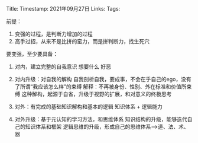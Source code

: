 Title: 
Timestamp:  2021年09月27日
Links: 
Tags: 

前提：
1. 变强的过程，是判断力增加的过程
2. 高手过招，从来不是比拼的蛮力，而是拼判断力，找生死穴

要变强，至少要具备：
1. 对内，建立完整的自我意识
想要什么
好恶

2. 对内升级：对自我的解构
自我剖析自我，要成事，不会在乎自己的ego，没有了所谓“我应该怎么样”的束缚
解释：不再被身份、性别、外在标准和价值所束缚
这种解构，起源于自省，升级于视野的扩展，和对意义的终极思考

3. 对外：有完成的基础知识解构和基本的逻辑
知识体系 + 逻辑能力

4. 对外升级：基于元认知的学习方法，和思维体系
知识结构的升级，能够迭代自己的知识体系和框架
逻辑思维的升级，形成自己的思维体系-->道、法、术、器
